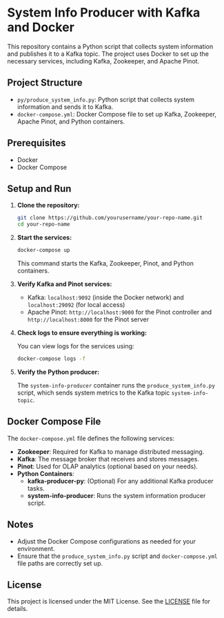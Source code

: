 
# System Info Producer with Kafka and Docker

This repository contains a Python script that collects system information and publishes it to a Kafka topic. The project uses Docker to set up the necessary services, including Kafka, Zookeeper, and Apache Pinot.

## Project Structure

- `py/produce_system_info.py`: Python script that collects system information and sends it to Kafka.
- `docker-compose.yml`: Docker Compose file to set up Kafka, Zookeeper, Apache Pinot, and Python containers.

## Prerequisites

- Docker
- Docker Compose

## Setup and Run

1. **Clone the repository:**

   ```bash
   git clone https://github.com/yourusername/your-repo-name.git
   cd your-repo-name
   ```

2. **Start the services:**

   ```bash
   docker-compose up
   ```

   This command starts the Kafka, Zookeeper, Pinot, and Python containers.

3. **Verify Kafka and Pinot services:**

   - Kafka: `localhost:9092` (inside the Docker network) and `localhost:29092` (for local access)
   - Apache Pinot: `http://localhost:9000` for the Pinot controller and `http://localhost:8000` for the Pinot server

4. **Check logs to ensure everything is working:**

   You can view logs for the services using:

   ```bash
   docker-compose logs -f
   ```

5. **Verify the Python producer:**

   The `system-info-producer` container runs the `produce_system_info.py` script, which sends system metrics to the Kafka topic `system-info-topic`.

## Docker Compose File

The `docker-compose.yml` file defines the following services:

- **Zookeeper**: Required for Kafka to manage distributed messaging.
- **Kafka**: The message broker that receives and stores messages.
- **Pinot**: Used for OLAP analytics (optional based on your needs).
- **Python Containers**:
  - **kafka-producer-py**: (Optional) For any additional Kafka producer tasks.
  - **system-info-producer**: Runs the system information producer script.

## Notes

- Adjust the Docker Compose configurations as needed for your environment.
- Ensure that the `produce_system_info.py` script and `docker-compose.yml` file paths are correctly set up.

## License

This project is licensed under the MIT License. See the [LICENSE](LICENSE) file for details.


